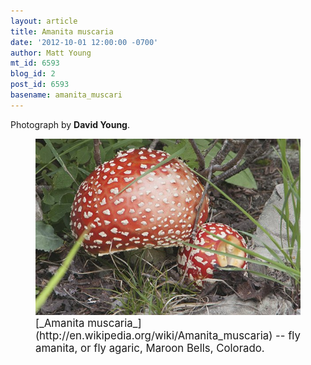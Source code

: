 ```yaml
---
layout: article
title: Amanita muscaria
date: '2012-10-01 12:00:00 -0700'
author: Matt Young
mt_id: 6593
blog_id: 2
post_id: 6593
basename: amanita_muscari
---
```

Photograph by **David Young**.

<figure>
<img src="/uploads/2012/Amanita%20muscaria%20mushroom%20at%20Maroon%20Bells.jpg" alt="Amanita muscaria mushroom at Maroon Bells.jpg" width="600" />
<figcaption markdown="span">
<big>[_Amanita muscaria_](http://en.wikipedia.org/wiki/Amanita_muscaria) -- fly amanita, or fly agaric, Maroon Bells, Colorado.</big>

</figcaption>
</figure>
